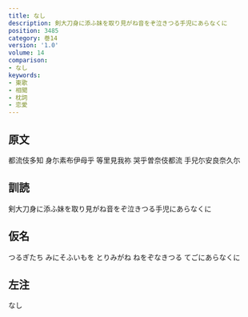 ```yaml
---
title: なし
description: 剣大刀身に添ふ妹を取り見がね音をぞ泣きつる手児にあらなくに
position: 3485
category: 巻14
version: '1.0'
volume: 14
comparison:
- なし
keywords:
- 東歌
- 相聞
- 枕詞
- 恋愛
---
```


## 原文

都流伎多知 身尓素布伊母乎 等里見我祢 哭乎曽奈伎都流 手兒尓安良奈久尓

## 訓読

剣大刀身に添ふ妹を取り見がね音をぞ泣きつる手児にあらなくに

## 仮名

つるぎたち みにそふいもを とりみがね ねをぞなきつる てごにあらなくに

## 左注

なし
